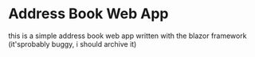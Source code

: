 # Address Book Web App
this is a simple address book web app written with the blazor framework
(it'sprobably buggy, i should archive it)
